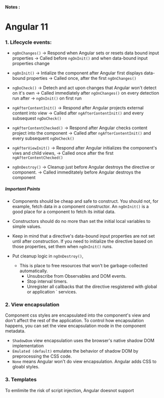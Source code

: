 #### Notes :

# Angular 11

### 1. Lifecycle events:
- `ngOnChanges()` -> Respond when Angular sets or resets data bound input properties
                -> Called before `ngOnInit()` and when data-bound input properties change

- `ngOnInit()`    -> Intialize the component after Angular first displays data-bound properties
                -> Called once, after the first `ngOnChanges()`
 
- `ngDoCheck()` -> Detech and act upon changes that Angular won't detect on it's own
              -> Called immediately after `ngOnChanges()` on every detection run after                         -> `ngOnInit()`  on first run
              
- `ngAfterContentInit()` -> Respond after Angular projects external content into view
               -> Called after `ngAfterContentInit()` and every subsequest `ngDoCheck()`  
               
- `ngAfterContentChecked()` -> Respond after Angular checks content project into the component                   -> Called after `ngAfterContentInit()` and every subsequent `ngDoCheck()`

- `ngAfterViewInit()` -> Respond after Angular initializes the component's viws and child views,
                    -> Called once after the first `ngAfterContentChecked()`
                 
- `ngOnDestroy()` -> Cleanup just before Angular destroys the directive or component.
                -> Called immeditately before Angular destroys the component
 
##### Important Points
* Components should be cheap and safe to construct. You should not, for example, fetch data in a component constructor. An `ngOnInit()` is a good place for a component to fetch its initial data.
* Constructors should do no more than set the initial local variables to simple values.
* Keep in mind that a directive's data-bound input properties are not set until after construction. If you need to initialize the directive based on those properties, set them when `ngOnInit()` runs.

* Put cleanup logic in `ngOnDestroy()`, 
  - This is place to free resources that won't be garbage-collected automatically.
      * Unsubscribe from Observables and DOM events.
      * Stop interval timers.
      * Unregister all callbacks that the directive resgistered with global or application `         services.
      
### 2. View encapsulation   
   Component css styles are encapsulated into the component's view and don't affect the rest of the application.
   To control how encapsulation happens, you can set the view encapsulation mode in the component metadata.
   - `ShadowDom` view encapsulation uses the browser's native shadow DOM implementation
   - `Emulated (default)` emulates the behavior of shadow DOM by preprocessing the CSS code.
   - `None` means Angular won't do view encapsulation. Angular adds CSS to gloabl styles.
 
### 3. Templates
To emlimite the risk of script injection, Angular doesnot support <script> elements within templates.
    - Text interpolation using `{{ }}` can be used in urls and can also invoke functions

With interpolation, Angular performs the following tasks:

  1. Evaluates all expressions in double curly braces.
  2. Converts the expression results to strings.
  3. Links the results to any adjacent literal strings.
  4. Assigns the composite to an element or directive property.

You can use all javascript expressions in interpolation syntax except these:
  * Assignments (`=, +=`, ...)
  * Operators such as `new`, `typeof`, or `instanceof`
  * Chaing expressions with `;` or `,`
  * The increment and decrement operators `++` and `--`
  * some of the ES2015+ operators
 
Other notable differences from Javascript syntax include:
  * No support for the bitwise operators such as | and &
  * New template experession operators such as |, ? and !
  
Expression context:
  Expression context is the union of template variables, the directive's context object and   component's members.
  
Expression best practices
When using template expressions, follow these best practices:
  * Use short expressions
  * No visible side effects. -> a template expression should not change any application        state.
  
##### Idempotent expression:
   Idempotent expression is free of side effects and improves Angular's change detection        performance. An idempotent expression always returns exactly the same thing until one of its dependent values changes.
   
### 4. Template statements
  Template statements are methods that you can use in your HTML to respond to user events.
  template statement syntax `(event)="statement"` eg -> `(click)="handleClick($event)"`
  
  Template statements additionally supprots both basic assignment, =, and chaining expressions with semicolons,:
  
##### Statement best practices
- Conciseness
- Keep template statements minimal by using method calls or basic property assignments.
- Work within the context

  The context of a template statement can be the component class instance or the template.     Because of this, template statements cannot refer to anything in the global namespace such   as window or document. For example, template statements can't call console.log() or     Math.max().

### 5. Pipes
  Pipes are simple functions you can use in template expressions to accept an input value and return a transformed value.
        ---- SKIPPED ----
        
### 6. Property Binding
  To bind to an element's property, enclose it in square brackets, [], which indentifies the property as a target property.
  `<img [src]="intemImageUrl">` 
The brackets, [], cause Angular to evaluate the right-hand side of the assignment as a dynamic expression.

*Interpolation and property binding can set only properties,not attributes*
  `colspan` attribute changes to `colSpan` properties.
  Example properties: `disabled`, `ngClass`, `childItem`and `colSpan`
